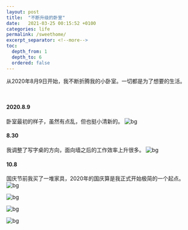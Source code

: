 ```yaml
---
layout: post
title:  "不断升级的卧室"
date:   2021-03-25 00:15:52 +0100
categories: life
permalink: /sweethome/
excerpt_separator: <!--more-->
toc:
  depth_from: 1
  depth_to: 6
  ordered: false
---
```

从2020年8月9日开始，我不断折腾我的小卧室。一切都是为了想要的生活。
<!--more-->
<br>

#### 2020.8.9
卧室最初的样子，虽然有点乱，但也挺小清新的。
![bg](https://dosthcool.github.io/blog/img/home1.jpg)
#### 8.30
我调整了写字桌的方向，面向墙之后的工作效率上升很多。
![bg](https://dosthcool.github.io/blog/img/home2.jpg)

#### 10.8
国庆节前我买了一堆家具，2020年的国庆算是我正式开始极简的一个起点。
![bg](https://dosthcool.github.io/blog/img/home3.jpg)

![bg](https://dosthcool.github.io/blog/img/home4.jpg)

![bg](https://dosthcool.github.io/blog/img/home5.jpg)

![bg](https://dosthcool.github.io/blog/img/home6.jpg)